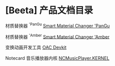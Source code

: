 # \[Beeta\] 产品文档目录

材质替换器 <sup>'PanGu</sup> [Smart Material Changer 'PanGu](Smart%20Material%20Changer%20'PanGu/)

材质替换器 <sup>'Amber</sup> [Smart Material Changer 'Amber](Smart%20Material%20Changer%20'Amber/)

变换动画开发工具 [OAC Devkit](OAC%20Devkit/)

Notecard 音乐播放器内核 [NCMusicPlayer.KERNEL](NCMusicPlayer.KERNEL/)
